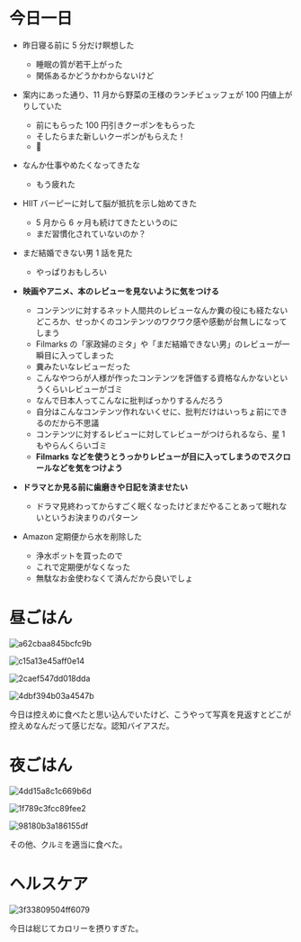 # 今日一日
- 昨日寝る前に 5 分だけ瞑想した
    - 睡眠の質が若干上がった
    - 関係あるかどうかわからないけど

- 案内にあった通り、11 月から野菜の王様のランチビュッフェが 100 円値上がりしていた
    - 前にもらった 100 円引きクーポンをもらった
    - そしたらまた新しいクーポンがもらえた！
    - 🙏

- なんか仕事やめたくなってきたな
    - もう疲れた

- HIIT バーピーに対して脳が抵抗を示し始めてきた
    - 5 月から 6 ヶ月も続けてきたというのに
    - まだ習慣化されていないのか？

- まだ結婚できない男 1 話を見た
    - やっぱりおもしろい

- **映画やアニメ、本のレビューを見ないように気をつける**
    - コンテンツに対するネット人間共のレビューなんか糞の役にも経たないどころか、せっかくのコンテンツのワクワク感や感動が台無しになってしまう
    - Filmarks の「家政婦のミタ」や「まだ結婚できない男」のレビューが一瞬目に入ってしまった
    - 糞みたいなレビューだった
    - こんなやつらが人様が作ったコンテンツを評価する資格なんかないというくらいレビューがゴミ
    - なんで日本人ってこんなに批判ばっかりするんだろう
    - 自分はこんなコンテンツ作れないくせに、批判だけはいっちょ前にできるのだから不思議
    - コンテンツに対するレビューに対してレビューがつけられるなら、星 1 もやらんくらいゴミ
    - **Filmarks などを使うとうっかりレビューが目に入ってしまうのでスクロールなどを気をつけよう**

- **ドラマとか見る前に歯磨きや日記を済ませたい**
    - ドラマ見終わってからすごく眠くなったけどまだやることあって眠れないというお決まりのパターン

- Amazon 定期便から水を削除した
    - 浄水ポットを買ったので
    - これで定期便がなくなった
    - 無駄なお金使わなくて済んだから良いでしょ

# 昼ごはん
![a62cbaa845bcfc9b](/images/2019/11/a62cbaa845bcfc9b.jpg)

![c15a13e45aff0e14](/images/2019/11/c15a13e45aff0e14.jpg)

![2caef547dd018dda](/images/2019/11/2caef547dd018dda.jpg)

![4dbf394b03a4547b](/images/2019/11/4dbf394b03a4547b.jpg)

今日は控えめに食べたと思い込んでいたけど、こうやって写真を見返すとどこが控えめなんだって感じだな。認知バイアスだ。

# 夜ごはん
![4dd15a8c1c669b6d](/images/2019/11/4dd15a8c1c669b6d.jpg)

![1f789c3fcc89fee2](/images/2019/11/1f789c3fcc89fee2.jpg)

![98180b3a186155df](/images/2019/11/98180b3a186155df.jpg)

その他、クルミを適当に食べた。

# ヘルスケア
![3f33809504ff6079](/images/2019/11/3f33809504ff6079.png)

今日は総じてカロリーを摂りすぎた。
